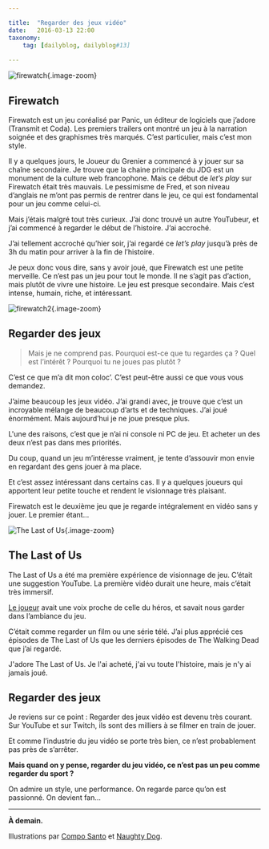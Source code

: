 ```yaml
---

title:  "Regarder des jeux vidéo"
date:   2016-03-13 22:00
taxonomy:
    tag: [dailyblog, dailyblog#13]
    
---
```


![firewatch](firewatch-1@2x.jpg){.image-zoom}

## Firewatch

Firewatch est un jeu coréalisé par Panic, un éditeur de logiciels que j’adore (Transmit et Coda). Les premiers trailers ont montré un jeu à la narration soignée et des graphismes très marqués. C’est particulier, mais c’est mon style.

Il y a quelques jours, le Joueur du Grenier a commencé à y jouer sur sa chaîne secondaire. Je trouve que la chaine principale du JDG est un monument de la culture web francophone. Mais ce début de *let’s play* sur Firewatch était très mauvais. Le pessimisme de Fred, et son niveau d’anglais ne m’ont pas permis de rentrer dans le jeu, ce qui est fondamental pour un jeu comme celui-ci.

Mais j’étais malgré tout très curieux. J’ai donc trouvé un autre YouTubeur, et j’ai commencé à regarder le début de l’histoire. J’ai accroché.

J’ai tellement accroché qu’hier soir, j’ai regardé ce *let’s play* jusqu’à près de 3h du matin pour arriver à la fin de l’histoire.

Je peux donc vous dire, sans y avoir joué, que Firewatch est une petite merveille. Ce n’est pas un jeu pour tout le monde. Il ne s’agit pas d’action, mais plutôt de vivre une histoire. Le jeu est presque secondaire. Mais c’est intense, humain, riche, et intéressant.

![firewatch2](firewatch-2@2x.jpg){.image-zoom}

## Regarder des jeux

> Mais je ne comprend pas. Pourquoi est-ce que tu regardes ça ? Quel est l’intérêt ? Pourquoi tu ne joues pas plutôt ?

C’est ce que m’a dit mon coloc’. C’est peut-être aussi ce que vous vous demandez.

J’aime beaucoup les jeux vidéo. J’ai grandi avec, je trouve que c’est un incroyable mélange de beaucoup d’arts et de techniques. J’ai joué énormément. Mais aujourd’hui je ne joue presque plus.

L'une des raisons, c’est que je n’ai ni console ni PC de jeu. Et acheter un des deux n’est pas dans mes priorités.

Du coup, quand un jeu m’intéresse vraiment, je tente d’assouvir mon envie en regardant des gens jouer à ma place.

Et c’est assez intéressant dans certains cas. Il y a quelques joueurs qui apportent leur petite touche et rendent le visionnage très plaisant.

Firewatch est le deuxième jeu que je regarde intégralement en vidéo sans y jouer. Le premier étant…

![The Last of Us](the-last-of-us@2x.jpg){.image-zoom}

## The Last of Us

The Last of Us a été ma première expérience de visionnage de jeu. C’était une suggestion YouTube. La première vidéo durait une heure, mais c’était très immersif.

[Le joueur](https://www.youtube.com/watch?v=HnnwefNkL20&list=PLuMTZBpxpB0dyIFMGUIOr1wwvq4XRX-nD) avait une voix proche de celle du héros, et savait nous garder dans l’ambiance du jeu.

C’était comme regarder un film ou une série télé. J’ai plus apprécié ces épisodes de The Last of Us que les derniers épisodes de The Walking Dead que j’ai regardé.

J'adore The Last of Us. Je l'ai acheté, j'ai vu toute l'histoire, mais je n'y ai jamais joué.

## Regarder des jeux

Je reviens sur ce point : Regarder des jeux vidéo est devenu très courant. Sur YouTube et sur Twitch, ils sont des milliers à se filmer en train de jouer.

Et comme l’industrie du jeu vidéo se porte très bien, ce n’est probablement pas près de s’arrêter.

**Mais quand on y pense, regarder du jeu vidéo, ce n’est pas un peu comme regarder du sport ?**

On admire un style, une performance. On regarde parce qu’on est passionné. On devient fan...

___

**À demain.**

Illustrations par [Compo Santo](http://www.firewatchgame.com) et [Naughty Dog](http://www.naughtydog.com/games/the_last_of_us/).